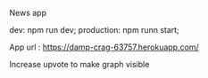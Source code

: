 News app

dev: npm run dev;
production: npm runn start;


App url : https://damp-crag-63757.herokuapp.com/

Increase upvote to make graph visible